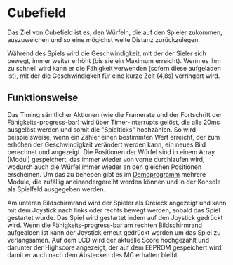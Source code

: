 # Cubefield

Das Ziel von Cubefield ist es, den Würfeln, die auf den Spieler zukommen, auszuweichen und so eine mögichst weite Distanz zurückzulegen.

Während des Spiels wird die Geschwindigkeit, mit der der Sieler sich bewegt, immer weiter erhöht (bis sie ein Maximum erreicht). Wenn es ihm zu schnell wird kann er die Fähigkeit verwenden (sofern diese aufgeladen ist), mit der die Geschwindigkeit für eine kurze Zeit (4,8s) verringert wird.

## Funktionsweise
Das Timing sämtlicher Aktionen (wie die Framerate und der Fortschritt der Fähigkeits-progress-bar) wird über Timer-Interrupts gelöst, die alle 20ms ausgelöst werden und somit die "Spielticks" hochzählen. So wird beispielsweise, wenn ein Zähler einen bestimmten Wert erreicht, der zum erhöhen der Geschwindigkeit verändert werden kann, ein neues Bild berechnet und angezeigt. Die Positionen der Würfel sind in einem Array (Modul) gespeichert, das immer wieder von vorne durchlaufen wird, wodurch auch die Würfel immer wieder an den gleichen Positionen erscheinen. Um das zu beheben gibt es im [Demoprogramm](src/random_modules_demo.c) mehrere Module, die zufällig aneinandergereiht werden können und in der Konsole als Spielfeld ausgegeben werden.

Am unteren Bildschirmrand wird der Spieler als Dreieck angezeigt und kann mit dem Joystick nach links oder rechts bewegt werden, sobald das Spiel gestartet wurde. Das Spiel wird gestartet indem auf den Joystick gedrückt wird. Wenn die Fähigkeits-progress-bar am rechten Bildschirmrand aufgealden ist kann der Joystick erneut gedrückt werden um das Spiel zu verlangsamen. Auf dem LCD wird der aktuelle Score hochgezählt und darunter der Highscore angezeigt, der auf dem EEPROM gespeichert wird, damit er auch nach dem Abstecken des MC erhalten bleibt.